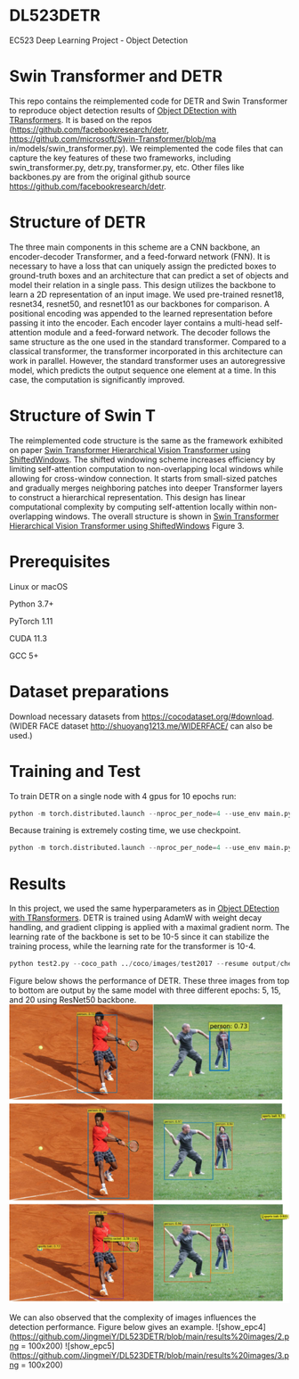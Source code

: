 # DL523DETR
EC523 Deep Learning Project - Object Detection

# Swin Transformer and DETR
This repo contains the reimplemented code for DETR and Swin Transformer to reproduce object detection results of [Object DEtection with TRansformers](https://arxiv.org/abs/2005.12872). It is based on the repos (https://github.com/facebookresearch/detr, https://github.com/microsoft/Swin-Transformer/blob/ma
in/models/swin_transformer.py). We reimplemented the code files that can capture the key features of these two frameworks, including swin_transformer.py, detr.py, transformer.py, etc. Other files like backbones.py are from the original github source https://github.com/facebookresearch/detr.

# Structure of DETR
The three main components in this scheme are a CNN backbone, an encoder-decoder Transformer, and a feed-forward network (FNN). It is necessary to have a loss that can uniquely assign the predicted boxes to ground-truth boxes and an architecture that can predict a set of objects and model their relation in a single pass. This design utilizes the backbone to learn a 2D representation of an input image. We used pre-trained resnet18, resnet34, resnet50, and resnet101 as our backbones for comparison. A positional encoding was appended to the learned representation before passing it into the encoder. Each encoder layer contains a multi-head self-attention module and a feed-forward network. The decoder follows the same structure as the one used in the standard transformer.  Compared to a classical transformer, the transformer incorporated in this architecture can work in parallel. However, the standard transformer uses an autoregressive model, which predicts the output sequence one element at a time. In this case, the computation is significantly improved. 


# Structure of Swin T
The reimplemented code structure is the same as the framework exhibited on paper [Swin Transformer Hierarchical Vision Transformer using ShiftedWindows](https://arxiv.org/abs/2103.14030). The shifted windowing scheme increases efficiency by limiting self-attention computation to non-overlapping local windows while allowing for cross-window connection. It starts from small-sized patches and gradually merges neighboring patches into deeper Transformer layers to construct a hierarchical representation. This design has linear computational complexity by computing self-attention locally within non-overlapping windows. The overall structure is shown in [Swin Transformer Hierarchical Vision Transformer using ShiftedWindows](https://arxiv.org/abs/2103.14030) Figure 3.

# Prerequisites
Linux or macOS 

Python 3.7+

PyTorch 1.11

CUDA 11.3

GCC 5+

# Dataset preparations
Download necessary datasets from https://cocodataset.org/#download. (WIDER FACE dataset http://shuoyang1213.me/WIDERFACE/ can also be used.)

# Training and Test
To train DETR on a single node with 4 gpus for 10 epochs run:
```python  
python -m torch.distributed.launch --nproc_per_node=4 --use_env main.py --coco_path ../coco/images --output_dir output 
```
Because training is extremely costing time, we use checkpoint.
```python
python -m torch.distributed.launch --nproc_per_node=4 --use_env main.py --coco_path ../coco/images --output_dir output --start_epoch 3 --resume output/checkpoint.pth --epochs 10
```

# Results
In this project, we used the same hyperparameters as in [Object DEtection with TRansformers](https://arxiv.org/abs/2005.12872). DETR is trained using AdamW with weight decay handling, and gradient clipping is applied with a maximal gradient norm. The learning rate of the backbone is set to be 10-5 since it can stabilize the training process, while the learning rate for the transformer is 10-4.

```python
python test2.py --coco_path ../coco/images/test2017 --resume output/checkpoint_9.pth
```
Figure below shows the performance of DETR. These three images from top to bottom are output by the same model with three different epochs: 5, 15, and 20 using ResNet50 backbone.
![show_epc3](https://github.com/JingmeiY/DL523DETR/blob/main/results%20images/1.png)

We can also observed that the complexity of images influences the detection performance. Figure below gives an example.
![show_epc4](https://github.com/JingmeiY/DL523DETR/blob/main/results%20images/2.png = 100x200)
![show_epc5](https://github.com/JingmeiY/DL523DETR/blob/main/results%20images/3.png = 100x200)
